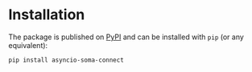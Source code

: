 # Installation

The package is published on [PyPI](https://pypi.org/project/asyncio-soma-connect/) and can be installed with `pip` (or any equivalent):

```bash
pip install asyncio-soma-connect
```
